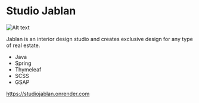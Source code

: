 # Studio Jablan

![Alt text](https://i.imgur.com/owt7YuG.png "Studio Jablan image")

Jablan is an interior design studio and creates exclusive design for any type of real estate.

<div>
<ul>
<li>Java</li>
<li>Spring</li>
<li>Thymeleaf</li>
<li>SCSS</li>
<li>GSAP</li>
</ul>
</div>

https://studiojablan.onrender.com
